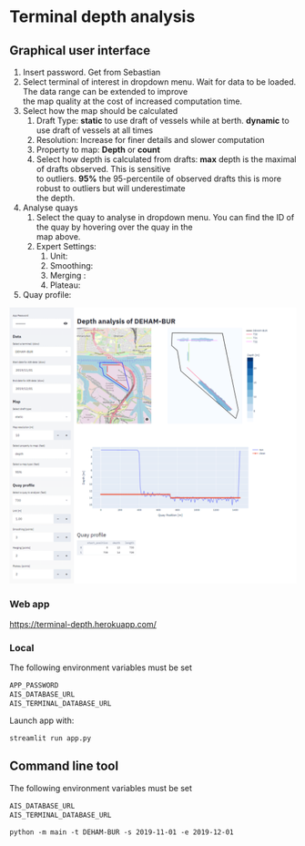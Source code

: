 # Terminal depth analysis
## Graphical user interface
1. Insert password. Get from Sebastian
2. Select terminal of interest in dropdown menu. Wait for data to be loaded. The data range can be extended to improve \
the map quality at the cost of increased computation time.
3. Select how the map should be calculated 
    1. Draft Type: **static** to use draft of vessels while at berth. **dynamic** to use draft of vessels at all times    
    1. Resolution: Increase for finer details and slower computation
    2. Property to map: **Depth** or **count**
    3. Select how depth is calculated from drafts: **max** depth is the maximal of drafts observed. This is sensitive \
    to outliers. **95%** the 95-percentile of observed drafts this is more robust to outliers but will underestimate \
    the depth.
 4. Analyse quays
    1. Select the quay to analyse in dropdown menu. You can find the ID of the quay by hovering over the quay in the \
    map above.
    2. Expert Settings:
        1. Unit:
        2. Smoothing: 
        3. Merging :
        4. Plateau:
  5. Quay profile:
    
![](images/app_layout.png)

### Web app
https://terminal-depth.herokuapp.com/

### Local
The following environment variables must be set
```shell script
APP_PASSWORD
AIS_DATABASE_URL
AIS_TERMINAL_DATABASE_URL
```

Launch app with:
```shell script
streamlit run app.py
```

## Command line tool
The following environment variables must be set
```shell script
AIS_DATABASE_URL
AIS_TERMINAL_DATABASE_URL
```

```shell script
python -m main -t DEHAM-BUR -s 2019-11-01 -e 2019-12-01 
```
